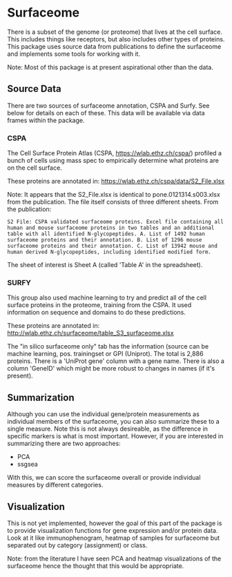 # Surfaceome
There is a subset of the genome (or proteome) that lives at the cell surface.
This includes things like receptors, but also includes other types of
proteins. This package uses source data from publications to define the surfaceome and implements some tools for working with it.

Note: Most of this package is at present aspirational other than the data.

## Source Data
There are two sources of surfaceome annotation, CSPA and Surfy. See below for details on each of these. This data will be available via data frames within the package.

### CSPA
The Cell Surface Protein Atlas (CSPA, https://wlab.ethz.ch/cspa/) 
profiled a bunch of cells using mass spec to empirically determine what
proteins are on the cell surface. 

These proteins are annotated in:
https://wlab.ethz.ch/cspa/data/S2_File.xlsx

Note: It appears that the S2_File.xlsx is identical to pone.0121314.s003.xlsx from the publication. The file itself consists of three different sheets. From the publication:
```
S2 File: CSPA validated surfaceome proteins. Excel file containing all human and mouse surfaceome proteins in two tables and an additional table with all identified N-glycopeptides. A. List of 1492 human surfaceome proteins and their annotation. B. List of 1296 mouse surfaceome proteins and their annotation. C. List of 13942 mouse and human derived N-glycopeptides, including identified modified form.
```

The sheet of interest is Sheet A (called 'Table A' in the spreadsheet).

### SURFY
This group also used machine learning to try and predict all of the
cell surface proteins in the proteome, training from the CSPA. It used
information on sequence and domains to do these predictions.

These proteins are annotated in:
http://wlab.ethz.ch/surfaceome/table_S3_surfaceome.xlsx

The "in silico surfaceome only" tab has the information (source can be
machine learning, pos. trainingset or GPI (Uniprot). The total is
2,886 proteins. There is a 'UniProt gene' column with a gene name. There is
also a column 'GeneID' which might be more robust to changes in names
(if it's present).


## Summarization
Although you can use the individual gene/protein measurements as individual members of the surfaceome, you can also summarize these to a single measure. Note this is not always desireable, as the difference in specific markers is what is most important. However, if you are interested in summarizing there are two approaches:

- PCA
- ssgsea

With this, we can score the surfaceome overall or provide individual measures by different categories.

## Visualization
This is not yet implemented, however the goal of this part of the package is to provide visualization functions for gene expression and/or protein data. Look at it like immunophenogram, heatmap of samples for surfaceome but separated out by category (assignment) or class.

Note: from the literature I have seen PCA and heatmap visualizations of the surfaceome hence the thought that this would be appropriate.

